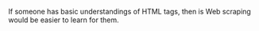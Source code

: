 If someone has  basic understandings of HTML tags, then is Web scraping would be easier to learn for them.
